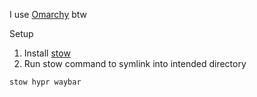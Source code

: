 I use [Omarchy](https://omarchy.org/) btw

Setup
1. Install [stow](https://www.gnu.org/software/stow/)
2. Run stow command to symlink into intended directory
```bash
stow hypr waybar
```

```
```
```
